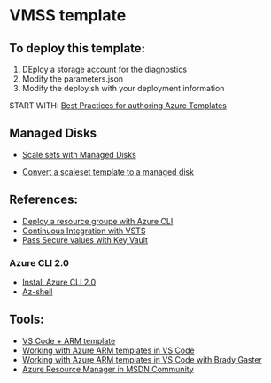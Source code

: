 # VMSS template

## To deploy this template:
   1) DEploy a storage account for the diagnostics
   2) Modify the parameters.json 
   3) Modify the deploy.sh with your deployment information
    

START WITH: [Best Practices for authoring Azure Templates](https://docs.microsoft.com/en-us/azure/azure-resource-manager/resource-manager-template-best-practices#resource-names)

## Managed Disks
- [Scale sets with Managed Disks](https://docs.microsoft.com/en-us/azure/virtual-machine-scale-sets/virtual-machine-scale-sets-managed-disks) 

- [Convert a scaleset template to a managed disk](https://docs.microsoft.com/en-us/azure/virtual-machine-scale-sets/virtual-machine-scale-sets-managed-disks)


## References:
- [Deploy a resource groupe with Azure CLI](https://docs.microsoft.com/en-us/azure/azure-resource-manager/resource-group-template-deploy-cli)
- [Continuous Integration with VSTS](https://docs.microsoft.com/en-us/azure/vs-azure-tools-resource-groups-ci-in-vsts?toc=%2fazure%2fazure-resource-manager%2ftoc.json)
- [Pass Secure values with Key Vault](https://docs.microsoft.com/en-us/azure/azure-resource-manager/resource-manager-keyvault-parameter)

### Azure CLI 2.0
- [Install Azure CLI 2.0](https://docs.microsoft.com/en-us/cli/azure/install-azure-cli)
- [Az-shell](https://azure.microsoft.com/en-us/blog/welcome-to-azure-cli-shell/)
 
## Tools:
- [VS Code + ARM template](https://blogs.msdn.microsoft.com/azuredev/2017/04/08/iac-on-azure-developing-arm-template-using-vscode-efficiently/)
- [Working with Azure ARM templates in VS Code ](https://cmatskas.com/working-with-azure-arm-templates-in-visual-studio-code/)
- [Working with Azure ARM templates in VS Code with Brady Gaster](https://github.com/bradygaster/azure-tools-vscode) 
- [Azure Resource Manager in MSDN Community ](https://blogs.msdn.microsoft.com/azuredev/tag/arm-template/)


